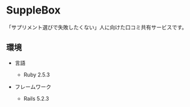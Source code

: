 # SuppleBox
「サプリメント選びで失敗したくない」人に向けた口コミ共有サービスです。

## 環境

- 言語
  - Ruby 2.5.3

- フレームワーク
  - Rails 5.2.3 
